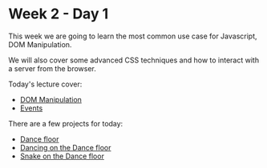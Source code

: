 # Week 2 - Day 1

This week we are going to learn the most common use case for Javascript, DOM Manipulation.

We will also cover some advanced CSS techniques and how to interact with a server from the browser.

Today's lecture cover:
- [DOM Manipulation](dom_manipulation.md)
- [Events](events.md)

There are a few projects for today:
- [Dance floor](dance_floor.md)
- [Dancing on the Dance floor](dancing.md)
- [Snake on the Dance floor](snake.md)
